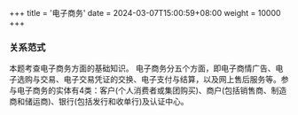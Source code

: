 +++
title = '电子商务'
date = 2024-03-07T15:00:59+08:00
weight = 10000
+++


### 关系范式
本题考查电子商务方面的基础知识。 电子商务分五个方面，即电子商情广告、电子选购与交易、电子交易凭证的交换、电子支付与结算，以及网上售后服务等。参与电子商务的实体有4类：客户(个人消费者或集团购买)、商户(包括销售商、制造商和储运商)、银行(包括发行和收单行)及认证中心。
